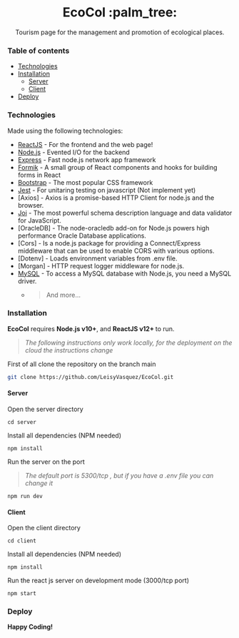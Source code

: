 <h1 align="center">EcoCol :palm_tree:</h1>

<p align="center"> 
Tourism page for the management and promotion of ecological places.
</p>


### Table of contents
- [Technologies](#technologies)
- [Installation](#installation)
  - [Server](#server)
  - [Client](#client)
- [Deploy](#deploy)

### Technologies

Made using the following technologies:

- [ReactJS] - For the frontend and the web page!
- [Node.js] - Evented I/O for the backend
- [Express] - Fast node.js network app framework
- [Formik] - A small group of React components and hooks for building forms in React
- [Bootstrap] - The most popular CSS framework
- [Jest] - For unitaring testing on javascript (Not implement yet)
- [Axios] - Axios is a promise-based HTTP Client for node.js and the browser.
- [Joi] - The most powerful schema description language and data validator for JavaScript.
- [OracleDB] - The node-oracledb add-on for Node.js powers high performance Oracle Database applications. 
- [Cors] - Is a node.js package for providing a Connect/Express middleware that can be used to enable CORS with various options.
- [Dotenv] - Loads environment variables from .env file.
- [Morgan] - HTTP request logger middleware for node.js.
- [MySQL] - To access a MySQL database with Node.js, you need a MySQL driver. 
  - > And more...

### Installation

<b>EcoCol</b> requires <b>Node.js v10+</b>, and <b>ReactJS v12+ </b> to run.

> _The following instructions only work locally, for the deployment on the cloud the instructions change_

First of all clone the repository on the branch main

```bash
git clone https://github.com/LeisyVasquez/EcoCol.git
```

#### Server
Open the server directory
```
cd server
```
Install all dependencies (NPM needed)
```
npm install 
```
Run the server on the port 
>*The default port is 5300/tcp , but if you have a .env file you can change it*
```
npm run dev
```
#### Client
Open the client directory
```
cd client
```
Install all dependencies (NPM needed)
```
npm install 
```
Run the react js server on development mode (3000/tcp port)
```
npm start
```
### Deploy

<b align="center"> **Happy Coding!**</b>

[bootstrap]: https://getbootstrap.com/
[formik]: https://formik.org/
[joi]: https://joi.dev/
[node.js]: http://nodejs.org
[express]: http://expressjs.com
[reactjs]: https://reactjs.org
[jest]: https://jestjs.io/
[mysql]: https://www.mysql.com
